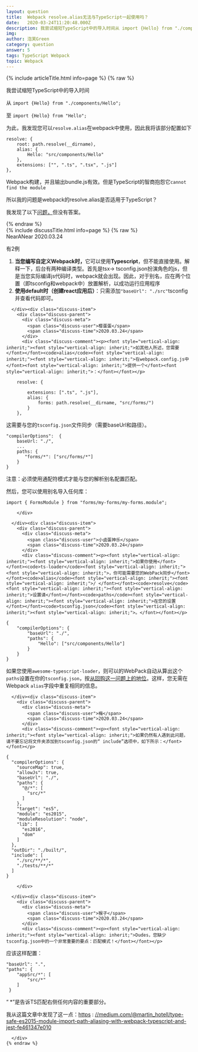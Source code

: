 ```yaml
---
layout: question
title:  Webpack resolve.alias无法与TypeScript一起使用吗？
date:   2020-03-24T11:20:48.000Z
description: 我尝试缩短TypeScript中的导入时间从 import {Hello} from "./components/Hello";至 import {Hello}...
img: 
author: 泡芙Green
category: question
answer: 5
tags: TypeScript Webpack
topic: Webpack
---
```

<div class="article-root">
  <div class="article">
    {% include articleTitle.html info=page %}
    {% raw %}
    <div class="article-content"><p><font style="vertical-align: inherit;"><font style="vertical-align: inherit;">我尝试缩短TypeScript中的导入时间</font></font></p>

<p><font style="vertical-align: inherit;"><font style="vertical-align: inherit;">从 </font></font><code>import {Hello} from "./components/Hello";</code></p>

<p><font style="vertical-align: inherit;"><font style="vertical-align: inherit;">至 </font></font><code>import {Hello} from "Hello";</code></p>

<p><font style="vertical-align: inherit;"><font style="vertical-align: inherit;">为此，我发现您可以</font></font><code>resolve.alias</code><font style="vertical-align: inherit;"><font style="vertical-align: inherit;">在webpack中</font><font style="vertical-align: inherit;">使用</font><font style="vertical-align: inherit;">，因此我将该部分配置如下</font></font></p>

<pre><code>resolve: {<font></font>
    root: path.resolve(__dirname),<font></font>
    alias: {<font></font>
        Hello: "src/components/Hello"<font></font>
    },<font></font>
    extensions: ["", ".ts", ".tsx", ".js"]<font></font>
},<font></font>
</code></pre>

<p><font style="vertical-align: inherit;"><font style="vertical-align: inherit;">Webpack构建，并且输出bundle.js有效。</font><font style="vertical-align: inherit;">但是TypeScript的智商抱怨它</font></font><code>cannot find the module</code></p>

<p><font style="vertical-align: inherit;"><font style="vertical-align: inherit;">所以我的问题是webpack的resolve.alias是否适用于TypeScript？</font></font></p>

<p><font style="vertical-align: inherit;"><font style="vertical-align: inherit;">我发现了以下</font></font><a href="https://github.com/s-panferov/awesome-typescript-loader/issues/34" rel="noreferrer"><font style="vertical-align: inherit;"><font style="vertical-align: inherit;">问题，</font></font></a><font style="vertical-align: inherit;"><font style="vertical-align: inherit;">但没有答案。</font></font></p></div>
    {% endraw %}
  </div>

  <div class="discuss-wrapper">
    {% include discussTitle.html info=page %}
    {% raw %}
    <div class="discuss-item">
        <div class="discuss-parent">
          <div class="discuss-meta">
            <span class="discuss-user">NearANear</span>
            <span class="discuss-time">2020.03.24</span>
          </div>
          <div class="discuss-comment"><p><font style="vertical-align: inherit;"><font style="vertical-align: inherit;">有2例 </font></font></p>

<ol>
<li><strong><font style="vertical-align: inherit;"><font style="vertical-align: inherit;">当您编写自定义Webpack时，</font></font></strong><font style="vertical-align: inherit;"><font style="vertical-align: inherit;">它可以使用</font><strong><font style="vertical-align: inherit;">Typescript</font></strong><font style="vertical-align: inherit;">，但不能直接使用。</font><font style="vertical-align: inherit;">解释一下，后台有两种编译类型。</font><font style="vertical-align: inherit;">首先是tsx-&gt; tsconfig.json扮演角色的js，但是当您实际编译js代码时，webpack就会出现。</font><font style="vertical-align: inherit;">因此，对于别名，应在两个位置（即tsconfig和webpack中）放置解析，以成功运行应用程序</font></font></li>
<li><strong><font style="vertical-align: inherit;"><font style="vertical-align: inherit;">使用default时（创建react应用后）</font></font></strong><font style="vertical-align: inherit;"><font style="vertical-align: inherit;">：只需添加</font></font><code>"baseUrl": "./src"</code><font style="vertical-align: inherit;"><font style="vertical-align: inherit;">tsconfig并查看代码即可。</font></font></li>
</ol></div>
        </div>
        
      </div><div class="discuss-item">
        <div class="discuss-parent">
          <div class="discuss-meta">
            <span class="discuss-user">樱蛋蛋</span>
            <span class="discuss-time">2020.03.24</span>
          </div>
          <div class="discuss-comment"><p><font style="vertical-align: inherit;"><font style="vertical-align: inherit;">如其他人所述，您需要</font></font><code>alias</code><font style="vertical-align: inherit;"><font style="vertical-align: inherit;">在webpack.config.js中</font><font style="vertical-align: inherit;">提供一个</font><font style="vertical-align: inherit;">：</font></font></p>

<pre><code>    resolve: { <font></font>
<font></font>
        extensions: [".ts", ".js"],<font></font>
        alias: {<font></font>
            forms: path.resolve(__dirname, "src/forms/")<font></font>
        } <font></font>
    },<font></font>
</code></pre>

<p><font style="vertical-align: inherit;"><font style="vertical-align: inherit;">这需要与您的</font></font><code>tsconfig.json</code><font style="vertical-align: inherit;"><font style="vertical-align: inherit;">文件</font><font style="vertical-align: inherit;">同步</font><font style="vertical-align: inherit;">（需要baseUrl和路径）。</font></font></p>

<pre><code>"compilerOptions":  {<font></font>
    baseUrl: "./",<font></font>
    ...<font></font>
    paths: {<font></font>
       "forms/*": ["src/forms/*"]<font></font>
    }<font></font>
}<font></font>
</code></pre>

<p><font style="vertical-align: inherit;"><font style="vertical-align: inherit;">注意：必须使用通配符模式才能与您的解析别名配置匹配。</font></font></p>

<p><font style="vertical-align: inherit;"><font style="vertical-align: inherit;">然后，您可以使用别名导入任何库： </font></font></p>

<pre><code>import { FormsModule } from "forms/my-forms/my-forms.module";
</code></pre></div>
        </div>
        
      </div><div class="discuss-item">
        <div class="discuss-parent">
          <div class="discuss-meta">
            <span class="discuss-user">小卤蛋神乐</span>
            <span class="discuss-time">2020.03.24</span>
          </div>
          <div class="discuss-comment"><p><font style="vertical-align: inherit;"><font style="vertical-align: inherit;">如果你使用</font></font><code>ts-loader</code><font style="vertical-align: inherit;"><font style="vertical-align: inherit;">，你可能需要您的WebPack同步</font></font><code>alias</code><font style="vertical-align: inherit;"><font style="vertical-align: inherit;">/ </font></font><code>resolve</code><font style="vertical-align: inherit;"><font style="vertical-align: inherit;">设置请</font></font><code>paths</code><font style="vertical-align: inherit;"><font style="vertical-align: inherit;">在您的设置</font></font><code>tsconfig.json</code><font style="vertical-align: inherit;"><font style="vertical-align: inherit;">。</font></font></p>

<pre><code>{<font></font>
    "compilerOptions": {<font></font>
        "baseUrl": "./",<font></font>
        "paths": {<font></font>
            "Hello": ["src/components/Hello"]<font></font>
        }<font></font>
    }<font></font>
}<font></font>
</code></pre>

<p><font style="vertical-align: inherit;"><font style="vertical-align: inherit;">如果您使用</font></font><code>awesome-typescript-loader</code><font style="vertical-align: inherit;"><font style="vertical-align: inherit;">，则可以的WebPack自动从算出这个</font></font><code>paths</code><font style="vertical-align: inherit;"><font style="vertical-align: inherit;">设置在你的</font></font><code>tsconfig.json</code><font style="vertical-align: inherit;"><font style="vertical-align: inherit;">，按</font></font><a href="https://github.com/s-panferov/awesome-typescript-loader/issues/156" rel="noreferrer"><font style="vertical-align: inherit;"><font style="vertical-align: inherit;">从回购这一问题上的地位</font></font></a><font style="vertical-align: inherit;"><font style="vertical-align: inherit;">。</font><font style="vertical-align: inherit;">这样，您无需在Webpack </font></font><code>alias</code><font style="vertical-align: inherit;"><font style="vertical-align: inherit;">字段中</font><font style="vertical-align: inherit;">重复相同的信息</font><font style="vertical-align: inherit;">。</font></font></p></div>
        </div>
        
      </div><div class="discuss-item">
        <div class="discuss-parent">
          <div class="discuss-meta">
            <span class="discuss-user">梅</span>
            <span class="discuss-time">2020.03.24</span>
          </div>
          <div class="discuss-comment"><p><font style="vertical-align: inherit;"><font style="vertical-align: inherit;">如果仍然有人遇到此问题，请不要忘记将文件夹添加到tsconfig.json的“ include”选项中，如下所示：</font></font></p>

<pre><code>{<font></font>
  "compilerOptions": {<font></font>
    "sourceMap": true,<font></font>
    "allowJs": true,<font></font>
    "baseUrl": "./",<font></font>
    "paths": {<font></font>
      "@/*": [<font></font>
        "src/*"<font></font>
      ]<font></font>
    },<font></font>
    "target": "es5",<font></font>
    "module": "es2015",<font></font>
    "moduleResolution": "node",<font></font>
    "lib": [<font></font>
      "es2016",<font></font>
      "dom"<font></font>
    ]<font></font>
  },<font></font>
  "outDir": "./built/",<font></font>
  "include": [<font></font>
    "./src/**/*",<font></font>
    "./tests/**/*"<font></font>
  ]<font></font>
}<font></font>
</code></pre></div>
        </div>
        
      </div><div class="discuss-item">
        <div class="discuss-parent">
          <div class="discuss-meta">
            <span class="discuss-user">猴子</span>
            <span class="discuss-time">2020.03.24</span>
          </div>
          <div class="discuss-comment"><p><font style="vertical-align: inherit;"><font style="vertical-align: inherit;">Dudes，您缺少tsconfig.json中的一个非常重要的要点：匹配模式！</font></font></p>

<p><font style="vertical-align: inherit;"><font style="vertical-align: inherit;">应该这样配置：</font></font></p>

<pre><code>"baseUrl": ".",<font></font>
"paths": {<font></font>
    "appSrc/*": [<font></font>
        "src/*"<font></font>
    ]<font></font>
 }<font></font>
</code></pre>

<p><font style="vertical-align: inherit;"><font style="vertical-align: inherit;">“ *”是告诉TS匹配右侧任何内容的重要部分。</font></font></p>

<p><font style="vertical-align: inherit;"><font style="vertical-align: inherit;">我从这篇文章中发现了这一点：</font><a href="https://medium.com/@martin_hotell/type-safe-es2015-module-import-path-aliasing-with-webpack-typescript-and-jest-fe461347e010" rel="noreferrer"><font style="vertical-align: inherit;">https</font></a><font style="vertical-align: inherit;"> :
 </font></font><a href="https://medium.com/@martin_hotell/type-safe-es2015-module-import-path-aliasing-with-webpack-typescript-and-jest-fe461347e010" rel="noreferrer"><font style="vertical-align: inherit;"><font style="vertical-align: inherit;">//medium.com/@martin_hotell/type-safe-es2015-module-import-path-aliasing-with-webpack-typescript-and-jest-fe461347e010</font></font></a></p></div>
        </div>
        
      </div>
    {% endraw %}
  </div>
<div>
